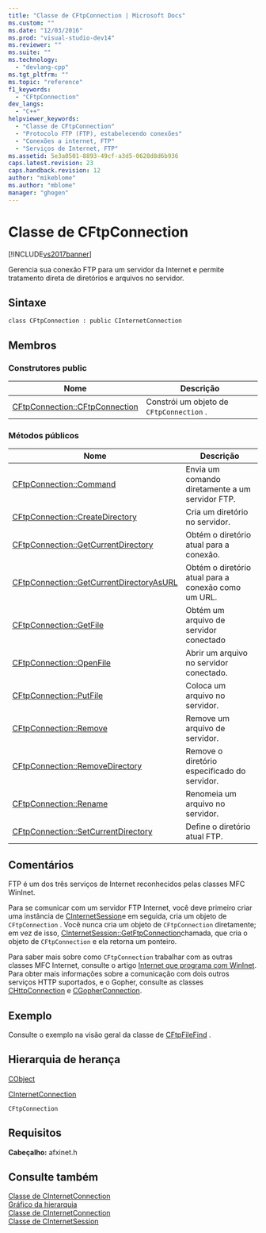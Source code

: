```yaml
---
title: "Classe de CFtpConnection | Microsoft Docs"
ms.custom: ""
ms.date: "12/03/2016"
ms.prod: "visual-studio-dev14"
ms.reviewer: ""
ms.suite: ""
ms.technology: 
  - "devlang-cpp"
ms.tgt_pltfrm: ""
ms.topic: "reference"
f1_keywords: 
  - "CFtpConnection"
dev_langs: 
  - "C++"
helpviewer_keywords: 
  - "Classe de CFtpConnection"
  - "Protocolo FTP (FTP), estabelecendo conexões"
  - "Conexões a internet, FTP"
  - "Serviços de Internet, FTP"
ms.assetid: 5e3a0501-8893-49cf-a3d5-0628d8d6b936
caps.latest.revision: 23
caps.handback.revision: 12
author: "mikeblome"
ms.author: "mblome"
manager: "ghogen"
---
```

# Classe de CFtpConnection
[!INCLUDE[vs2017banner](../../assembler/inline/includes/vs2017banner.md)]

Gerencia sua conexão FTP para um servidor da Internet e permite tratamento direta de diretórios e arquivos no servidor.  
  
## Sintaxe  
  
```  
class CFtpConnection : public CInternetConnection  
```  
  
## Membros  
  
### Construtores public  
  
|Nome|Descrição|  
|----------|---------------|  
|[CFtpConnection::CFtpConnection](../Topic/CFtpConnection::CFtpConnection.md)|Constrói um objeto de `CFtpConnection` .|  
  
### Métodos públicos  
  
|Nome|Descrição|  
|----------|---------------|  
|[CFtpConnection::Command](../Topic/CFtpConnection::Command.md)|Envia um comando diretamente a um servidor FTP.|  
|[CFtpConnection::CreateDirectory](../Topic/CFtpConnection::CreateDirectory.md)|Cria um diretório no servidor.|  
|[CFtpConnection::GetCurrentDirectory](../Topic/CFtpConnection::GetCurrentDirectory.md)|Obtém o diretório atual para a conexão.|  
|[CFtpConnection::GetCurrentDirectoryAsURL](../Topic/CFtpConnection::GetCurrentDirectoryAsURL.md)|Obtém o diretório atual para a conexão como um URL.|  
|[CFtpConnection::GetFile](../Topic/CFtpConnection::GetFile.md)|Obtém um arquivo de servidor conectado|  
|[CFtpConnection::OpenFile](../Topic/CFtpConnection::OpenFile.md)|Abrir um arquivo no servidor conectado.|  
|[CFtpConnection::PutFile](../Topic/CFtpConnection::PutFile.md)|Coloca um arquivo no servidor.|  
|[CFtpConnection::Remove](../Topic/CFtpConnection::Remove.md)|Remove um arquivo de servidor.|  
|[CFtpConnection::RemoveDirectory](../Topic/CFtpConnection::RemoveDirectory.md)|Remove o diretório especificado do servidor.|  
|[CFtpConnection::Rename](../Topic/CFtpConnection::Rename.md)|Renomeia um arquivo no servidor.|  
|[CFtpConnection::SetCurrentDirectory](../Topic/CFtpConnection::SetCurrentDirectory.md)|Define o diretório atual FTP.|  
  
## Comentários  
 FTP é um dos três serviços de Internet reconhecidos pelas classes MFC WinInet.  
  
 Para se comunicar com um servidor FTP Internet, você deve primeiro criar uma instância de [CInternetSession](../Topic/CInternetSession%20Class.md)e em seguida, cria um objeto de `CFtpConnection` .  Você nunca cria um objeto de `CFtpConnection` diretamente; em vez de isso, [CInternetSession::GetFtpConnection](../Topic/CInternetSession::GetFtpConnection.md)chamada, que cria o objeto de `CFtpConnection` e ela retorna um ponteiro.  
  
 Para saber mais sobre como `CFtpConnection` trabalhar com as outras classes MFC Internet, consulte o artigo [Internet que programa com WinInet](../../mfc/win32-internet-extensions-wininet.md).  Para obter mais informações sobre a comunicação com dois outros serviços HTTP suportados, e o Gopher, consulte as classes [CHttpConnection](../../mfc/reference/chttpconnection-class.md) e [CGopherConnection](../../mfc/reference/cgopherconnection-class.md).  
  
## Exemplo  
 Consulte o exemplo na visão geral da classe de [CFtpFileFind](../Topic/CFtpFileFind%20Class.md) .  
  
## Hierarquia de herança  
 [CObject](../Topic/CObject%20Class.md)  
  
 [CInternetConnection](../Topic/CInternetConnection%20Class.md)  
  
 `CFtpConnection`  
  
## Requisitos  
 **Cabeçalho:** afxinet.h  
  
## Consulte também  
 [Classe de CInternetConnection](../Topic/CInternetConnection%20Class.md)   
 [Gráfico da hierarquia](../../mfc/hierarchy-chart.md)   
 [Classe de CInternetConnection](../Topic/CInternetConnection%20Class.md)   
 [Classe de CInternetSession](../Topic/CInternetSession%20Class.md)